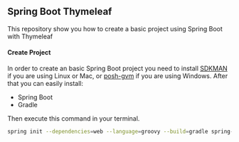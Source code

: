 Spring Boot Thymeleaf
----------------------------------------------

This repository show you how to create a basic project using Spring Boot with Thymeleaf

#### Create Project

In order to create an basic Spring Boot project you need to install [SDKMAN](http://sdkman.io/) if you are using Linux or Mac, or [posh-gvm](https://github.com/flofreud/posh-gvm) if you are using Windows. After that you can easily install:

* Spring Boot
* Gradle

Then execute this command in your terminal.


```bash
spring init --dependencies=web --language=groovy --build=gradle spring-boot-thymeleaf
```


